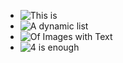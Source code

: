 <!-- cards -->

- ![This is](media/dummy.svg)
- ![A dynamic list](media/dummy.svg)
- ![Of Images with Text](media/dummy.svg)
- ![4 is enough](media/dummy.svg)